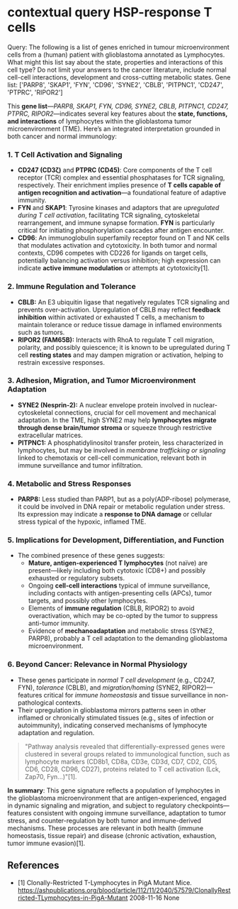 # contextual query HSP-response T cells

Query: The following is a list of genes enriched in tumour microenvironment cells from a (human) patient with glioblastoma  annotated as Lymphocytes.  What might this list say about the state, properties and interactions of this cell type?  Do not limit your answers to the cancer literature,  include normal cell-cell interactions, development and cross-cutting metabolic states.  Gene list: ['PARP8', 'SKAP1', 'FYN', 'CD96', 'SYNE2', 'CBLB', 'PITPNC1', 'CD247', 'PTPRC', 'RIPOR2']

This **gene list**—*PARP8, SKAP1, FYN, CD96, SYNE2, CBLB, PITPNC1, CD247, PTPRC, RIPOR2*—indicates several key features about the **state, functions, and interactions** of lymphocytes within the glioblastoma tumor microenvironment (TME). Here’s an integrated interpretation grounded in both cancer and normal immunology:

### 1. **T Cell Activation and Signaling**

- **CD247 (CD3ζ)** and **PTPRC (CD45)**: Core components of the T cell receptor (TCR) complex and essential phosphatases for TCR signaling, respectively. Their enrichment implies presence of **T cells capable of antigen recognition and activation**—a foundational feature of adaptive immunity.
- **FYN** and **SKAP1**: Tyrosine kinases and adaptors that are *upregulated during T cell activation*, facilitating TCR signaling, cytoskeletal rearrangement, and immune synapse formation. **FYN** is particularly critical for initiating phosphorylation cascades after antigen encounter.
- **CD96**: An immunoglobulin superfamily receptor found on T and NK cells that modulates activation and cytotoxicity. In both tumor and normal contexts, CD96 competes with CD226 for ligands on target cells, potentially balancing activation versus inhibition; high expression can indicate **active immune modulation** or attempts at cytotoxicity[1].

### 2. **Immune Regulation and Tolerance**

- **CBLB:** An E3 ubiquitin ligase that negatively regulates TCR signaling and prevents over-activation. Upregulation of CBLB may reflect **feedback inhibition** within activated or exhausted T cells, a mechanism to maintain tolerance or reduce tissue damage in inflamed environments such as tumors.
- **RIPOR2 (FAM65B):** Interacts with RhoA to regulate T cell migration, polarity, and possibly quiescence; it is known to be upregulated during T cell **resting states** and may dampen migration or activation, helping to restrain excessive responses.

### 3. **Adhesion, Migration, and Tumor Microenvironment Adaptation**

- **SYNE2 (Nesprin-2):** A nuclear envelope protein involved in nuclear-cytoskeletal connections, crucial for cell movement and mechanical adaptation. In the TME, high SYNE2 may help **lymphocytes migrate through dense brain/tumor stroma** or squeeze through restrictive extracellular matrices.
- **PITPNC1:** A phosphatidylinositol transfer protein, less characterized in lymphocytes, but may be involved in *membrane trafficking or signaling* linked to chemotaxis or cell-cell communication, relevant both in immune surveillance and tumor infiltration.

### 4. **Metabolic and Stress Responses**

- **PARP8:** Less studied than PARP1, but as a poly(ADP-ribose) polymerase, it could be involved in DNA repair or metabolic regulation under stress. Its expression may indicate a **response to DNA damage** or cellular stress typical of the hypoxic, inflamed TME.

### 5. **Implications for Development, Differentiation, and Function**

- The combined presence of these genes suggests:
  - **Mature, antigen-experienced T lymphocytes** (not naïve) are present—likely including both cytotoxic (CD8+) and possibly exhausted or regulatory subsets.
  - Ongoing **cell-cell interactions** typical of immune surveillance, including contacts with antigen-presenting cells (APCs), tumor targets, and possibly other lymphocytes.
  - Elements of **immune regulation** (CBLB, RIPOR2) to avoid overactivation, which may be co-opted by the tumor to suppress anti-tumor immunity.
  - Evidence of **mechanoadaptation** and metabolic stress (SYNE2, PARP8), probably a T cell adaptation to the demanding glioblastoma microenvironment.

### 6. **Beyond Cancer: Relevance in Normal Physiology**

- These genes participate in *normal T cell development* (e.g., CD247, FYN), *tolerance* (CBLB), and *migration/homing* (SYNE2, RIPOR2)—features critical for *immune homeostasis* and tissue surveillance in non-pathological contexts.
- Their upregulation in glioblastoma mirrors patterns seen in other inflamed or chronically stimulated tissues (e.g., sites of infection or autoimmunity), indicating conserved mechanisms of lymphocyte adaptation and regulation.

> "Pathway analysis revealed that differentially-expressed genes were clustered in several groups related to immunological function, such as lymphocyte markers (CD8b1, CD8a, CD3e, CD3d, CD7, CD2, CD5, CD6, CD28, CD96, CD27), proteins related to T cell activation (Lck, Zap70, Fyn...)"[1].

**In summary**: This gene signature reflects a population of lymphocytes in the glioblastoma microenvironment that are antigen-experienced, engaged in dynamic signaling and migration, and subject to regulatory checkpoints—features consistent with ongoing immune surveillance, adaptation to tumor stress, and counter-regulation by both tumor and immune-derived mechanisms. These processes are relevant in both health (immune homeostasis, tissue repair) and disease (chronic activation, exhaustion, tumor immune evasion)[1].



## References

- [1] Clonally-Restricted T-Lymphocytes in PigA Mutant Mice. https://ashpublications.org/blood/article/112/11/2040/57579/ClonallyRestricted-TLymphocytes-in-PigA-Mutant 2008-11-16 None